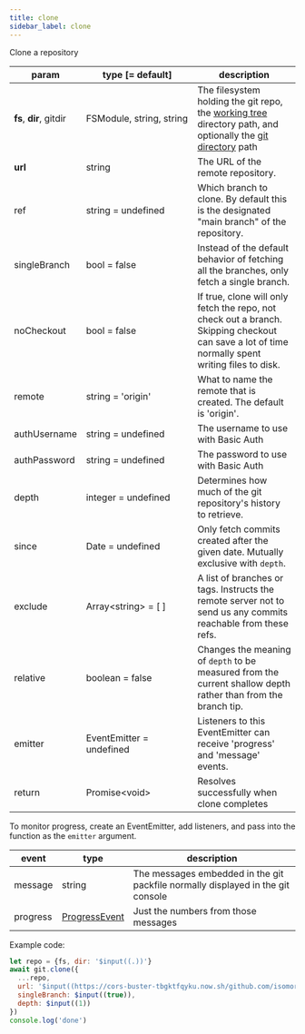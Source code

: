 ```yaml
---
title: clone
sidebar_label: clone
---
```


Clone a repository

| param                   | type [= default]                   | description                                                                                                                                         |
| ----------------------- | ---------------------------------- | --------------------------------------------------------------------------------------------------------------------------------------------------- |
| **fs**, **dir**, gitdir | FSModule,&nbsp;string,&nbsp;string | The filesystem holding the git repo, the [working tree](dir-vs-gitdir.md) directory path, and optionally the [git directory](dir-vs-gitdir.md) path |
| **url**                 | string                             | The URL of the remote repository.                                                                                                                   |
| ref                     | string   = undefined               | Which branch to clone. By default this is the designated "main branch" of the repository.                                                           |
| singleBranch            | bool     = false                   | Instead of the default behavior of fetching all the branches, only fetch a single branch.                                                           |
| noCheckout              | bool     = false                   | If true, clone will only fetch the repo, not check out a branch. Skipping checkout can save a lot of time normally spent writing files to disk.     |
| remote                  | string   = 'origin'                | What to name the remote that is created. The default is 'origin'.                                                                                   |
| authUsername            | string   = undefined               | The username to use with Basic Auth                                                                                                                 |
| authPassword            | string   = undefined               | The password to use with Basic Auth                                                                                                                 |
| depth                   | integer  = undefined               | Determines how much of the git repository's history to retrieve.                                                                                    |
| since                   | Date     = undefined               | Only fetch commits created after the given date. Mutually exclusive with `depth`.                                                                   |
| exclude                 | Array\<string\> = [ ]              | A list of branches or tags. Instructs the remote server not to send us any commits reachable from these refs.                                       |
| relative                | boolean  = false                   | Changes the meaning of `depth` to be measured from the current shallow depth rather than from the branch tip.                                       |
| emitter                 | EventEmitter = undefined           | Listeners to this EventEmitter can receive 'progress' and 'message' events.                                                                         |
| return                  | Promise\<void\>                    | Resolves successfully when clone completes                                                                                                          |

To monitor progress, create an EventEmitter, add listeners, and pass into the function as the `emitter` argument.

| event    | type                                                                            | description                                                                     |
| -------- | ------------------------------------------------------------------------------- | ------------------------------------------------------------------------------- |
| message  | string                                                                          | The messages embedded in the git packfile normally displayed in the git console |
| progress | [ProgressEvent](https://developer.mozilla.org/en-US/docs/Web/API/ProgressEvent) | Just the numbers from those messages                                            |

Example code:

```js live
let repo = {fs, dir: '$input((.))'}
await git.clone({
  ...repo,
  url: '$input((https://cors-buster-tbgktfqyku.now.sh/github.com/isomorphic-git/isomorphic-git))',
  singleBranch: $input((true)),
  depth: $input((1))
})
console.log('done')
```